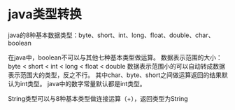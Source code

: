 <!--
 * @Author: ZhXZhao
 * @Date: 2021-05-28 14:36:13
 * @LastEditors: ZhXZhao
 * @LastEditTime: 2021-05-28 14:42:45
 * @Description:
-->

# java类型转换

java的8种基本数据类型：byte、short、int、long、float、double、char、boolean

在java中，boolean不可以与其他七种基本类型做运算。
数据表示范围的大小：byte < short < int < long < float < double
数据表示范围小的可以自动转成数据表示范围大的类型，反之不行。
其中char、byte、short之间做运算返回的结果默认为int类型。
java中的数字常量默认都是int类型。

String类型可以与8种基本类型做连接运算（+），返回类型为String

